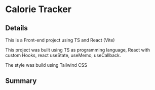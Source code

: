 # Calorie Tracker
## Details
This is a Front-end project using TS and React (Vite)

This project was built using TS as programming language, React with custom Hooks, react useState, useMemo, useCallback.

The style was build using Tailwind CSS

## Summary
